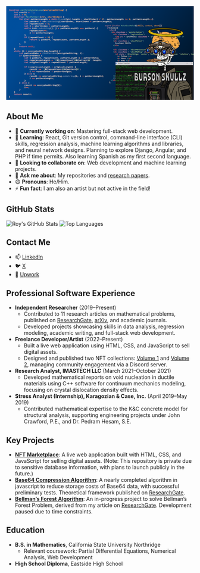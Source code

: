 <!--
**bursonskullz/Bursonskullz** is a ✨ _special_ ✨ repository because its `README.md` (this file) appears on your GitHub profile.
-->

<picture>
  <!--source media="(prefers-color-scheme: dark)" srcset="YOUR-DARKMODE-IMAGE-URL"> -->
  <!--source media="(prefers-color-scheme: light)" srcset="YOUR-LIGHTMODE-IMAGE-URL">-->
  <img alt="Profile image of Roy Burson" src="images/gitHubback2.png">
</picture>


## About Me
- 🔭 **Currently working on**: Mastering full-stack web development.
- 🌱 **Learning**: React, Git version control, command-line interface (CLI) skills, regression analysis, machine learning algorithms and libraries, and neural network designs. Planning to explore Django, Angular, and PHP if time permits. Also learning Spanish as my first second language.
- 👯 **Looking to collaborate on**: Web development and machine learning projects.
- 💬 **Ask me about**: My repositories and [research papers](https://www.researchgate.net/profile/Roy-Burson-2).
- 😄 **Pronouns**: He/Him.
- ⚡ **Fun fact**: I am also an artist but not active in the field!

## GitHub Stats
![Roy's GitHub Stats](https://github-readme-stats.vercel.app/api?username=bursonskullz&show_icons=true&theme=radical)
![Top Languages](https://github-readme-stats.vercel.app/api/top-langs/?username=bursonskullz&layout=compact)

  ## Contact Me
- 📫 [LinkedIn](https://www.linkedin.com/in/roy-burson-047199343/)
- 🐦 [X](https://x.com/burson_research)
- 💼 [Upwork](https://www.upwork.com/freelancers/~013a2d8e758f218f85)
  
## Professional Software Experience
- **Independent Researcher** (2019–Present)
  - Contributed to 11 research articles on mathematical problems, published on [ResearchGate](https://www.researchgate.net/profile/Roy-Burson-2), [arXiv](https://arxiv.org/), and academic journals.
  - Developed projects showcasing skills in data analysis, regression modeling, academic writing, and full-stack web development.
- **Freelance Developer/Artist** (2022–Present)
  - Built a live web application using HTML, CSS, and JavaScript to sell digital assets.
  - Designed and published two NFT collections: [Volume 1](https://opensea.io/collection/bursonskullz) and [Volume 2](https://opensea.io/collection/burson-skullz-v2), managing community engagement via a Discord server.
- **Research Analyst, IMASTECH LLC** (March 2021–October 2021)
  - Developed mathematical reports on void nucleation in ductile materials using C++ software for continuum mechanics modeling, focusing on crystal dislocation density effects.
- **Stress Analyst (Internship), Karagozian & Case, Inc.** (April 2019–May 2019)
  - Contributed mathematical expertise to the K&C concrete model for structural analysis, supporting engineering projects under John Crawford, P.E., and Dr. Pedram Hesam, S.E.
 
## Key Projects
- **[NFT Marketplace](https://github.com/bursonskullz/artWebsite)**: A live web application built with HTML, CSS, and JavaScript for selling digital assets. (Note: This repository is private due to sensitive database information, with plans to launch publicly in the future.)
- **[Base64 Compression Algorithm](https://github.com/bursonskullz/Base64Compression)**: A nearly completed algorithm in javascript to reduce storage costs of Base64 data, with successful preliminary tests. Theoretical framework published on [ResearchGate](https://www.researchgate.net/publication/384763205_BASE_64_FINITE_COMPRESSION_ALGORITHM).
- **[Bellman’s Forest Algorithm](https://github.com/bursonskullz/Forest-Algorithm)**: An in-progress project to solve Bellman’s Forest Problem, derived from my article on [ResearchGate](https://www.researchgate.net/publication/377466487_ACCEPTABLE_NUMERICAL_SIMULATION_ON_BELLMAN'S_FOREST_PROBLEM). Development paused due to time constraints.

## Education
- **B.S. in Mathematics**, California State University Northridge 
  - Relevant coursework: Partial Differential Equations, Numerical Analysis, Web Development
- **High School Diploma**, Eastside High School 

